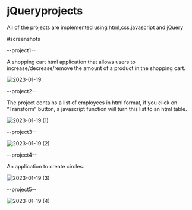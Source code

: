 # jQueryprojects
 All of the projects are implemented using html,css,javascript and jQuery
 
 #screenshots
 
 --project1--
 
 A shopping cart html application that allows users to increase/decrease/remove the amount of a product in the shopping cart. 
 
![2023-01-19](https://user-images.githubusercontent.com/97961673/213316174-8c21862b-2a99-4a4e-9292-0c008ea8f03a.png)

--project2--

The project contains a list of employees in html format, if you click on “Transform” button, a javascript function will turn this list to an html table.

![2023-01-19 (1)](https://user-images.githubusercontent.com/97961673/213446198-bf3fbe80-2f94-4384-8cd9-16a4915641da.png)

--project3--

![2023-01-19 (2)](https://user-images.githubusercontent.com/97961673/213447412-756ccbd6-bc72-41e7-9342-34745d601a1c.png)

--project4--

An application to create circles. 

![2023-01-19 (3)](https://user-images.githubusercontent.com/97961673/213448523-1bcbbcbd-3653-484c-b177-af7a1089f99d.png)

--project5--

![2023-01-19 (4)](https://user-images.githubusercontent.com/97961673/213449197-f7b29049-dbe7-4ce2-a50d-162651b61713.png)

